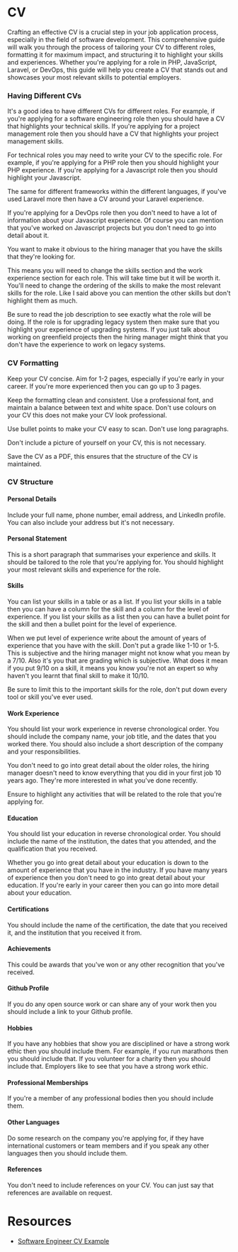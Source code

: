 # CV

Crafting an effective CV is a crucial step in your job application process, especially in the field of software
development. This comprehensive guide will walk you through the process of tailoring your CV to different roles,
formatting it for maximum impact, and structuring it to highlight your skills and experiences. Whether you're applying
for a role in PHP, JavaScript, Laravel, or DevOps, this guide will help you create a CV that stands out and showcases
your most relevant skills to potential employers.

### Having Different CVs

It's a good idea to have different CVs for different roles. For example, if you're applying for a software engineering
role then you should have a CV that highlights your technical skills. If you're applying for a project management role
then you should have a CV that highlights your project management skills.

For technical roles you may need to write your CV to the specific role. For example, if you're applying for a PHP role
then you should highlight your PHP experience. If you're applying for a Javascript role then you should highlight your
Javascript.

The same for different frameworks within the different languages, if you've used Laravel more then have a CV around your
Laravel experience.

If you're applying for a DevOps role then you don't need to have a lot of information about your Javascript experience.
Of course you can mention that you've worked on Javascript projects but you don't need to go into detail about it.

You want to make it obvious to the hiring manager that you have the skills that they're looking for.

This means you will need to change the skills section and the work experience section for each role. This will take time
but it will be worth it. You'll need to change the ordering of the skills to make the most relevant skills for the role.
Like I said above you can mention the other skills but don't highlight them as much.

Be sure to read the job description to see exactly what the role will be doing. If the role is for upgrading legacy
system then make sure that you highlight your experience of upgrading systems. If you just talk about working on greenfield projects
then the hiring manager might think that you don't have the experience to work on legacy systems.

### CV Formatting

Keep your CV concise. Aim for 1-2 pages, especially if you're early in your career. If you're more experienced then you
can go up to 3 pages.

Keep the formatting clean and consistent. Use a professional font, and maintain a balance between text and white space.
Don't use colours on your CV this does not make your CV look professional.

Use bullet points to make your CV easy to scan. Don't use long paragraphs.

Don't include a picture of yourself on your CV, this is not necessary.

Save the CV as a PDF, this ensures that the structure of the CV is maintained.

### CV Structure

#### Personal Details

Include your full name, phone number, email address, and LinkedIn profile. You can also include your address but it's
not necessary.

#### Personal Statement

This is a short paragraph that summarises your experience and skills. It should be tailored to the role that you're
applying for. You should highlight your most relevant skills and experience for the role.

#### Skills

You can list your skills in a table or as a list. If you list your skills in a table
then you can have a column for the skill and a column for the level of experience. If you list your skills as a list
then you can have a bullet point for the skill and then a bullet point for the level of experience.

When we put level of experience write about the amount of years of experience that you have with the skill. Don't put
a grade like 1-10 or 1-5. This is subjective and the hiring manager might not know what you mean by a 7/10. Also it's you
that are grading which is subjective. What does it mean if you put 9/10 on a skill, it means you know you're not an expert
so why haven't you learnt that final skill to make it 10/10.

Be sure to limit this to the important skills for the role, don't put down every tool or skill you've ever used.

#### Work Experience

You should list your work experience in reverse chronological order. You should
include the company name, your job title, and the dates that you worked there. You should also include a short
description of the company and your responsibilities.

You don't need to go into great detail about the older roles, the hiring manager doesn't need to know everything that
you did in your first job 10 years ago. They're more interested in what you've done recently.

Ensure to highlight any activities that will be related to the role that you're applying for.

#### Education

You should list your education in reverse chronological order. You should include
the name of the institution, the dates that you attended, and the qualification that you received.

Whether you go into great detail about your education is down to the amount of experience that you have in the industry.
If you have many years of experience then you don't need to go into great detail about your education. If you're early
in your career then you can go into more detail about your education.

#### Certifications

You should include the name of the certification, the date that you received it, and the institution that you received
it from.

#### Achievements

This could be awards that you've won or any other recognition that you've received.

#### Github Profile

If you do any open source work or can share any of your work then you should include a link to your Github profile.

#### Hobbies

If you have any hobbies that show you are disciplined or have a strong work ethic then you should include them. For
example, if you run marathons then you should include that. If you volunteer for a charity then you should include that.
Employers like to see that you have a strong work ethic.

#### Professional Memberships

If you're a member of any professional bodies then you should include them.

#### Other Languages

Do some research on the company you're applying for, if they have international customers or team members and if you speak
any other languages then you should include them.

#### References

You don't need to include references on your CV. You can just say that references are available on request.

# Resources

- [Software Engineer CV Example](https://standardresume.co/examples/software-engineer)